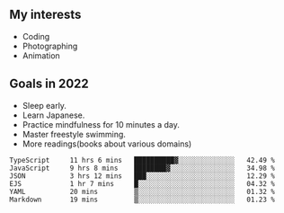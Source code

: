 ## My interests

- Coding
- Photographing
- Animation

## Goals in 2022

- Sleep early.
- Learn Japanese.
- Practice mindfulness for 10 minutes a day.
- Master freestyle swimming.
- More readings(books about various domains)

<!--START_SECTION:waka-->

```text
TypeScript     11 hrs 6 mins   ██████████▓░░░░░░░░░░░░░░   42.49 %
JavaScript     9 hrs 8 mins    ████████▓░░░░░░░░░░░░░░░░   34.98 %
JSON           3 hrs 12 mins   ███░░░░░░░░░░░░░░░░░░░░░░   12.29 %
EJS            1 hr 7 mins     █░░░░░░░░░░░░░░░░░░░░░░░░   04.32 %
YAML           20 mins         ▒░░░░░░░░░░░░░░░░░░░░░░░░   01.32 %
Markdown       19 mins         ▒░░░░░░░░░░░░░░░░░░░░░░░░   01.23 %
```

<!--END_SECTION:waka-->
